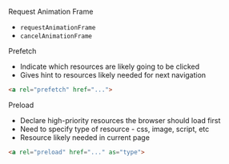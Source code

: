 

Request Animation Frame
* `requestAnimationFrame`
* `cancelAnimationFrame`



Prefetch
* Indicate which resources are likely going to be clicked
* Gives hint to resources likely needed for next navigation
```html
<a rel="prefetch" href="...">
```


Preload
* Declare high-priority resources the browser should load first
* Need to specify type of resource - css, image, script, etc
* Resource likely needed in current page
```html
<a rel="preload" href="..." as="type">
```